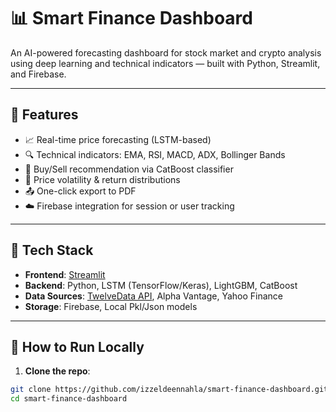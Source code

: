 # 📊 Smart Finance Dashboard

An AI-powered forecasting dashboard for stock market and crypto analysis using deep learning and technical indicators — built with Python, Streamlit, and Firebase.

---

## 🚀 Features

- 📈 Real-time price forecasting (LSTM-based)
- 🔍 Technical indicators: EMA, RSI, MACD, ADX, Bollinger Bands
- 🧠 Buy/Sell recommendation via CatBoost classifier
- 🔢 Price volatility & return distributions
- 📤 One-click export to PDF
- ☁️ Firebase integration for session or user tracking

---

## 🧰 Tech Stack

- **Frontend**: [Streamlit](https://streamlit.io/)
- **Backend**: Python, LSTM (TensorFlow/Keras), LightGBM, CatBoost
- **Data Sources**: [TwelveData API](https://twelvedata.com), Alpha Vantage, Yahoo Finance
- **Storage**: Firebase, Local Pkl/Json models

---

## 🧪 How to Run Locally

1. **Clone the repo**:

```bash
git clone https://github.com/izzeldeennahla/smart-finance-dashboard.git
cd smart-finance-dashboard
